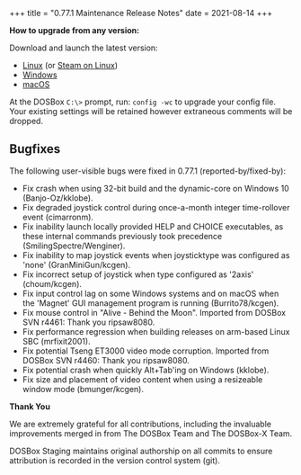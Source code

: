 +++
title = "0.77.1 Maintenance Release Notes"
date = 2021-08-14
+++

**How to upgrade from any version:**

Download and launch the latest version:

- [Linux](/downloads/linux/) (or [Steam on Linux](/downloads/linux#steam))
- [Windows](/downloads/windows/)
- [macOS](/downloads/macos/)

At the DOSBox `C:\>` prompt, run: `config -wc` to upgrade your config file.
Your existing settings will be retained however extraneous comments will be dropped.

## Bugfixes

The following user-visible bugs were fixed in 0.77.1 (reported-by/fixed-by):

- Fix crash when using 32-bit build and the dynamic-core on Windows 10 (Banjo-Oz/kklobe).
- Fix degraded joystick control during once-a-month integer time-rollover event (cimarronm).
- Fix inability launch locally provided HELP and CHOICE executables, as these internal commands previously took precedence (SmilingSpectre/Wenginer).
- Fix inability to map joystick events when joysticktype was configured as 'none' (GranMiniGun/kcgen).
- Fix incorrect setup of joystick when type configured as '2axis' (choum/kcgen).
- Fix input control lag on some Windows systems and on macOS when the 'Magnet' GUI management program is running (Burrito78/kcgen).
- Fix mouse control in "Alive - Behind the Moon". Imported from DOSBox SVN r4461: Thank you ripsaw8080.
- Fix performance regression when building releases on arm-based Linux SBC (mrfixit2001).
- Fix potential Tseng ET3000 video mode corruption. Imported from DOSBox SVN r4460: Thank you ripsaw8080.
- Fix potential crash when quickly Alt+Tab'ing on Windows (kklobe).
- Fix size and placement of video content when using a resizeable window mode (bmunger/kcgen).

**Thank You**

We are extremely grateful for all contributions, including the invaluable improvements merged in from The DOSBox Team and The DOSBox-X Team.

DOSBox Staging maintains original authorship on all commits to ensure attribution is recorded in the version control system (git).
